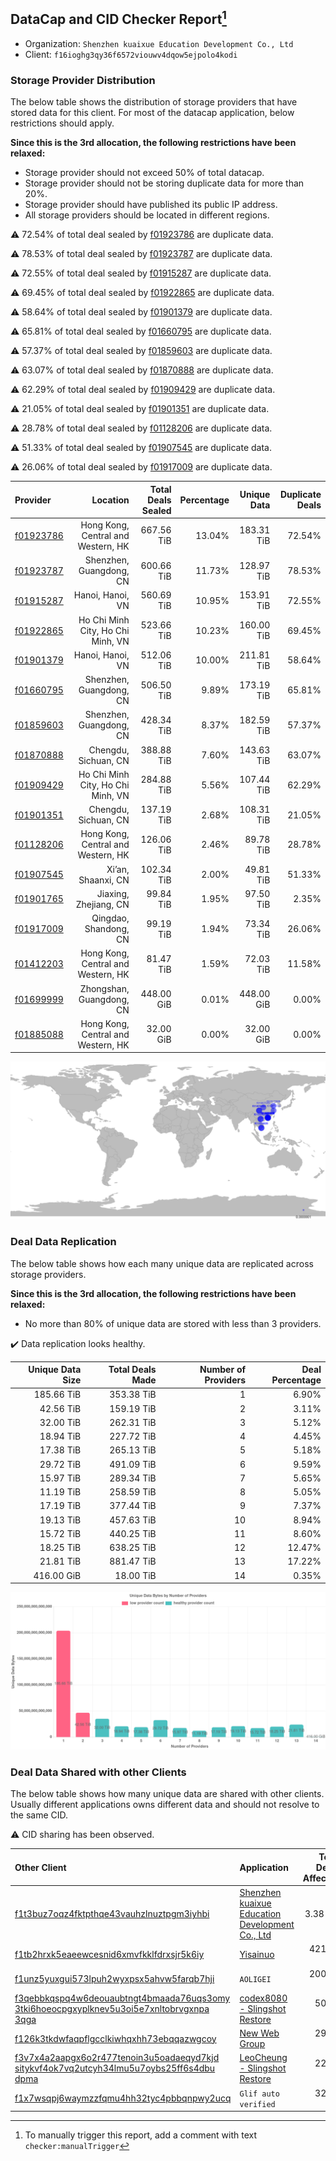 ## DataCap and CID Checker Report[^1]
 - Organization: `Shenzhen kuaixue Education Development Co., Ltd`
 - Client: `f16ioghg3qy36f6572viouwv4dqow5ejpolo4kodi`
### Storage Provider Distribution
The below table shows the distribution of storage providers that have stored data for this client.
For most of the datacap application, below restrictions should apply.

**Since this is the 3rd allocation, the following restrictions have been relaxed:**
 - Storage provider should not exceed 50% of total datacap.
 - Storage provider should not be storing duplicate data for more than 20%.
 - Storage provider should have published its public IP address.
 - All storage providers should be located in different regions.

⚠️ 72.54% of total deal sealed by [f01923786](https://filfox.info/en/address/f01923786) are duplicate data.

⚠️ 78.53% of total deal sealed by [f01923787](https://filfox.info/en/address/f01923787) are duplicate data.

⚠️ 72.55% of total deal sealed by [f01915287](https://filfox.info/en/address/f01915287) are duplicate data.

⚠️ 69.45% of total deal sealed by [f01922865](https://filfox.info/en/address/f01922865) are duplicate data.

⚠️ 58.64% of total deal sealed by [f01901379](https://filfox.info/en/address/f01901379) are duplicate data.

⚠️ 65.81% of total deal sealed by [f01660795](https://filfox.info/en/address/f01660795) are duplicate data.

⚠️ 57.37% of total deal sealed by [f01859603](https://filfox.info/en/address/f01859603) are duplicate data.

⚠️ 63.07% of total deal sealed by [f01870888](https://filfox.info/en/address/f01870888) are duplicate data.

⚠️ 62.29% of total deal sealed by [f01909429](https://filfox.info/en/address/f01909429) are duplicate data.

⚠️ 21.05% of total deal sealed by [f01901351](https://filfox.info/en/address/f01901351) are duplicate data.

⚠️ 28.78% of total deal sealed by [f01128206](https://filfox.info/en/address/f01128206) are duplicate data.

⚠️ 51.33% of total deal sealed by [f01907545](https://filfox.info/en/address/f01907545) are duplicate data.

⚠️ 26.06% of total deal sealed by [f01917009](https://filfox.info/en/address/f01917009) are duplicate data.

| Provider                                              |                           Location | Total Deals Sealed | Percentage | Unique Data | Duplicate Deals |
| :---------------------------------------------------- | ---------------------------------: | -----------------: | ---------: | ----------: | --------------: |
| [f01923786](https://filfox.info/en/address/f01923786) | Hong Kong, Central and Western, HK |         667.56 TiB |     13.04% |  183.31 TiB |          72.54% |
| [f01923787](https://filfox.info/en/address/f01923787) |            Shenzhen, Guangdong, CN |         600.66 TiB |     11.73% |  128.97 TiB |          78.53% |
| [f01915287](https://filfox.info/en/address/f01915287) |                   Hanoi, Hanoi, VN |         560.69 TiB |     10.95% |  153.91 TiB |          72.55% |
| [f01922865](https://filfox.info/en/address/f01922865) |  Ho Chi Minh City, Ho Chi Minh, VN |         523.66 TiB |     10.23% |  160.00 TiB |          69.45% |
| [f01901379](https://filfox.info/en/address/f01901379) |                   Hanoi, Hanoi, VN |         512.06 TiB |     10.00% |  211.81 TiB |          58.64% |
| [f01660795](https://filfox.info/en/address/f01660795) |            Shenzhen, Guangdong, CN |         506.50 TiB |      9.89% |  173.19 TiB |          65.81% |
| [f01859603](https://filfox.info/en/address/f01859603) |            Shenzhen, Guangdong, CN |         428.34 TiB |      8.37% |  182.59 TiB |          57.37% |
| [f01870888](https://filfox.info/en/address/f01870888) |               Chengdu, Sichuan, CN |         388.88 TiB |      7.60% |  143.63 TiB |          63.07% |
| [f01909429](https://filfox.info/en/address/f01909429) |  Ho Chi Minh City, Ho Chi Minh, VN |         284.88 TiB |      5.56% |  107.44 TiB |          62.29% |
| [f01901351](https://filfox.info/en/address/f01901351) |               Chengdu, Sichuan, CN |         137.19 TiB |      2.68% |  108.31 TiB |          21.05% |
| [f01128206](https://filfox.info/en/address/f01128206) | Hong Kong, Central and Western, HK |         126.06 TiB |      2.46% |   89.78 TiB |          28.78% |
| [f01907545](https://filfox.info/en/address/f01907545) |                 Xi’an, Shaanxi, CN |         102.34 TiB |      2.00% |   49.81 TiB |          51.33% |
| [f01901765](https://filfox.info/en/address/f01901765) |              Jiaxing, Zhejiang, CN |          99.84 TiB |      1.95% |   97.50 TiB |           2.35% |
| [f01917009](https://filfox.info/en/address/f01917009) |              Qingdao, Shandong, CN |          99.19 TiB |      1.94% |   73.34 TiB |          26.06% |
| [f01412203](https://filfox.info/en/address/f01412203) | Hong Kong, Central and Western, HK |          81.47 TiB |      1.59% |   72.03 TiB |          11.58% |
| [f01699999](https://filfox.info/en/address/f01699999) |           Zhongshan, Guangdong, CN |         448.00 GiB |      0.01% |  448.00 GiB |           0.00% |
| [f01885088](https://filfox.info/en/address/f01885088) | Hong Kong, Central and Western, HK |          32.00 GiB |      0.00% |   32.00 GiB |           0.00% |

![Provider Distribution](https://raw.githubusercontent.com/data-preservation-programs/filplus-checker-assets/main/data-preservation-programs/filecoin-plus-large-datasets/issues/1/1670918196309.png)
### Deal Data Replication
The below table shows how each many unique data are replicated across storage providers.

**Since this is the 3rd allocation, the following restrictions have been relaxed:**
- No more than 80% of unique data are stored with less than 3 providers.

✔️ Data replication looks healthy.

| Unique Data Size | Total Deals Made | Number of Providers | Deal Percentage |
| ---------------: | ---------------: | ------------------: | --------------: |
|       185.66 TiB |       353.38 TiB |                   1 |           6.90% |
|        42.56 TiB |       159.19 TiB |                   2 |           3.11% |
|        32.00 TiB |       262.31 TiB |                   3 |           5.12% |
|        18.94 TiB |       227.72 TiB |                   4 |           4.45% |
|        17.38 TiB |       265.13 TiB |                   5 |           5.18% |
|        29.72 TiB |       491.09 TiB |                   6 |           9.59% |
|        15.97 TiB |       289.34 TiB |                   7 |           5.65% |
|        11.19 TiB |       258.59 TiB |                   8 |           5.05% |
|        17.19 TiB |       377.44 TiB |                   9 |           7.37% |
|        19.13 TiB |       457.63 TiB |                  10 |           8.94% |
|        15.72 TiB |       440.25 TiB |                  11 |           8.60% |
|        18.25 TiB |       638.25 TiB |                  12 |          12.47% |
|        21.81 TiB |       881.47 TiB |                  13 |          17.22% |
|       416.00 GiB |        18.00 TiB |                  14 |           0.35% |

![Replication Distribution](https://raw.githubusercontent.com/data-preservation-programs/filplus-checker-assets/main/data-preservation-programs/filecoin-plus-large-datasets/issues/1/1670918196881.png)
### Deal Data Shared with other Clients
The below table shows how many unique data are shared with other clients.
Usually different applications owns different data and should not resolve to the same CID.

⚠️ CID sharing has been observed.

| Other Client                                                                                                                                                                                                              | Application                                                                                                                      | Total Deals Affected | Unique CIDs |          Verifier |
| :------------------------------------------------------------------------------------------------------------------------------------------------------------------------------------------------------------------------ | :------------------------------------------------------------------------------------------------------------------------------- | -------------------: | ----------: | ----------------: |
| [f1t3buz7oqz4fktpthqe43vauhzlnuztpgm3iyhbi](https://filfox.info/en/address/f1t3buz7oqz4fktpthqe43vauhzlnuztpgm3iyhbi)                                                                                                     | [Shenzhen kuaixue Education Development Co\., Ltd](https://github.com/filecoin-project/filecoin-plus-large-datasets/issues/1363) |             3.38 PiB |      12,627 |   LDN v3 multisig |
| [f1tb2hrxk5eaeewcesnid6xmvfkklfdrxsjr5k6iy](https://filfox.info/en/address/f1tb2hrxk5eaeewcesnid6xmvfkklfdrxsjr5k6iy)                                                                                                     | [Yisainuo](https://github.com/filecoin-project/filecoin-plus-large-datasets/issues/537)                                          |           421.19 TiB |       5,084 |   LDN v3 multisig |
| [f1unz5yuxgui573lpuh2wyxpsx5ahvw5farqb7hji](https://filfox.info/en/address/f1unz5yuxgui573lpuh2wyxpsx5ahvw5farqb7hji)                                                                                                     | `AOLIGEI`                                                                                                                        |           200.63 TiB |       4,890 |   LDN v3 multisig |
| [f3qebbkqspq4w6deouaubtngt4bmaada76uqs3omy<br/>3tki6hoeocpgxyplknev5u3oi5e7xnltobrvgxnpa<br/>3qga](https://filfox.info/en/address/f3qebbkqspq4w6deouaubtngt4bmaada76uqs3omy3tki6hoeocpgxyplknev5u3oi5e7xnltobrvgxnpa3qga) | [codex8080 \- Slingshot Restore](https://github.com/filecoin-project/filecoin-plus-large-datasets/issues/152)                    |            50.47 TiB |       1,615 |   LDN v3 multisig |
| [f126k3tkdwfaqpflgcclkiwhqxhh73ebqqazwgcoy](https://filfox.info/en/address/f126k3tkdwfaqpflgcclkiwhqxhh73ebqqazwgcoy)                                                                                                     | [New Web Group](https://github.com/filecoin-project/filecoin-plus-large-datasets/issues/356)                                     |            29.53 TiB |         943 |   LDN v3 multisig |
| [f3v7x4a2aapgx6o2r477tenoin3u5oadaeqyd7kjd<br/>sitykvf4ok7vq2utcyh34lmu5u7oybs25ff6s4dbu<br/>dpma](https://filfox.info/en/address/f3v7x4a2aapgx6o2r477tenoin3u5oadaeqyd7kjdsitykvf4ok7vq2utcyh34lmu5u7oybs25ff6s4dbudpma) | [LeoCheung \- Slingshot Restore](https://github.com/filecoin-project/filecoin-plus-large-datasets/issues/151)                    |            22.97 TiB |         735 |   LDN v3 multisig |
| [f1x7wsqpj6waymzzfqmu4hh32tyc4pbbqnpwy2ucq](https://filfox.info/en/address/f1x7wsqpj6waymzzfqmu4hh32tyc4pbbqnpwy2ucq)                                                                                                     | `Glif auto verified`                                                                                                             |            32.00 GiB |           1 | Jonathan Schwartz |

[^1]: To manually trigger this report, add a comment with text `checker:manualTrigger`
